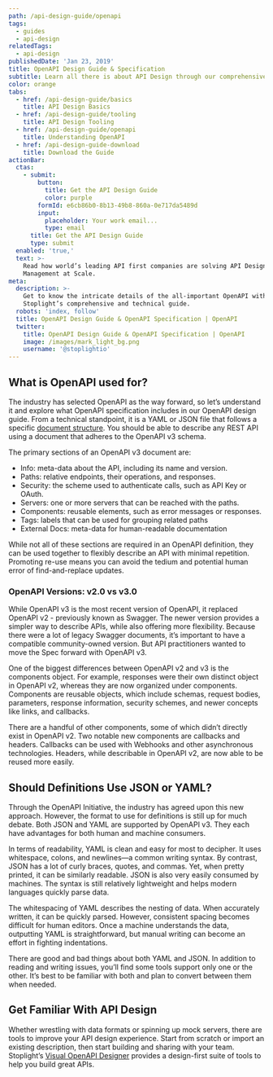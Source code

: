 ```yaml
---
path: /api-design-guide/openapi
tags:
  - guides
  - api-design
relatedTags:
  - api-design
publishedDate: 'Jan 23, 2019'
title: OpenAPI Design Guide & Specification
subtitle: Learn all there is about API Design through our comprehensive guide
color: orange
tabs:
  - href: /api-design-guide/basics
    title: API Design Basics
  - href: /api-design-guide/tooling
    title: API Design Tooling
  - href: /api-design-guide/openapi
    title: Understanding OpenAPI
  - href: /api-design-guide-download
    title: Download the Guide
actionBar:
  ctas:
    - submit:
        button:
          title: Get the API Design Guide
          color: purple
        formId: e6cb86b0-8b13-49b8-860a-0e717da5489d
        input:
          placeholder: Your work email...
          type: email
      title: Get the API Design Guide
      type: submit
  enabled: 'true,'
  text: >-
    Read how world’s leading API first companies are solving API Design
    Management at Scale.
meta:
  description: >-
    Get to know the intricate details of the all-important OpenAPI with
    Stoplight’s comprehensive and technical guide.
  robots: 'index, follow'
  title: OpenAPI Design Guide & OpenAPI Specification | OpenAPI
  twitter:
    title: OpenAPI Design Guide & OpenAPI Specification | OpenAPI
    image: /images/mark_light_bg.png
    username: '@stoplightio'
---
```


## What is OpenAPI used for?

The industry has selected OpenAPI as the way forward, so let’s understand it and explore what OpenAPI specification includes in our OpenAPI design guide. From a technical standpoint, it is a YAML or JSON file that follows a specific [document structure](https://github.com/OAI/OpenAPI-Specification/blob/master/versions/3.0.0.md#documentStructure). You should be able to describe any REST API using a document that adheres to the OpenAPI v3 schema.

The primary sections of an OpenAPI v3 document are:

- Info: meta-data about the API, including its name and version.
- Paths: relative endpoints, their operations, and responses.
- Security: the scheme used to authenticate calls, such as API Key or OAuth.
- Servers: one or more servers that can be reached with the paths.
- Components: reusable elements, such as error messages or responses.
- Tags: labels that can be used for grouping related paths
- External Docs: meta-data for human-readable documentation

While not all of these sections are required in an OpenAPI definition, they can be used together to flexibly describe an API with minimal repetition. Promoting re-use means you can avoid the tedium and potential human error of find-and-replace updates.

### OpenAPI Versions: v2.0 vs v3.0

While OpenAPI v3 is the most recent version of OpenAPI, it replaced OpenAPI v2 - previously known as Swagger. The newer version provides a simpler way to describe APIs, while also offering more flexibility. Because there were a lot of legacy Swagger documents, it’s important to have a compatible community-owned version. But API practitioners wanted to move the Spec forward with OpenAPI v3.

One of the biggest differences between OpenAPI v2 and v3 is the components object. For example, responses were their own distinct object in OpenAPI v2, whereas they are now organized under components. Components are reusable objects, which include schemas, request bodies, parameters, response information, security schemes, and newer concepts like links, and callbacks.

There are a handful of other components, some of which didn’t directly exist in OpenAPI v2. Two notable new components are callbacks and headers. Callbacks can be used with Webhooks and other asynchronous technologies. Headers, while describable in OpenAPI v2, are now able to be reused more easily.

## Should Definitions Use JSON or YAML?

Through the OpenAPI Initiative, the industry has agreed upon this new approach. However, the format to use for definitions is still up for much debate. Both JSON and YAML are supported by OpenAPI v3. They each have advantages for both human and machine consumers.

In terms of readability, YAML is clean and easy for most to decipher. It uses whitespace, colons, and newlines—a common writing syntax. By contrast, JSON has a lot of curly braces, quotes, and commas. Yet, when pretty printed, it can be similarly readable. JSON is also very easily consumed by machines. The syntax is still relatively lightweight and helps modern languages quickly parse data.

The whitespacing of YAML describes the nesting of data. When accurately written, it can be quickly parsed. However, consistent spacing becomes difficult for human editors. Once a machine understands the data, outputting YAML is straightforward, but manual writing can become an effort in fighting indentations.

There are good and bad things about both YAML and JSON. In addition to reading and writing issues, you’ll find some tools support only one or the other. It’s best to be familiar with both and plan to convert between them when needed.

## Get Familiar With API Design

Whether wrestling with data formats or spinning up mock servers, there are tools to improve your API design experience. Start from scratch or import an existing description, then start building and sharing with your team. Stoplight’s [Visual OpenAPI Designer](/design) provides a design-first suite of tools to help you build great APIs.
